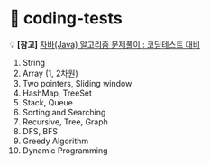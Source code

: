 # 🧵 coding-tests
💡 **[참고]**
[자바(Java) 알고리즘 문제풀이 : 코딩테스트 대비](https://www.inflearn.com/course/%EC%9E%90%EB%B0%94-%EC%95%8C%EA%B3%A0%EB%A6%AC%EC%A6%98-%EB%AC%B8%EC%A0%9C%ED%92%80%EC%9D%B4-%EC%BD%94%ED%85%8C%EB%8C%80%EB%B9%84/dashboard) 
  
1. String
2. Array (1, 2차원)
3. Two pointers, Sliding window
4. HashMap, TreeSet
5. Stack, Queue
6. Sorting and Searching
7. Recursive, Tree, Graph
8. DFS, BFS
9. Greedy Algorithm
10. Dynamic Programming
